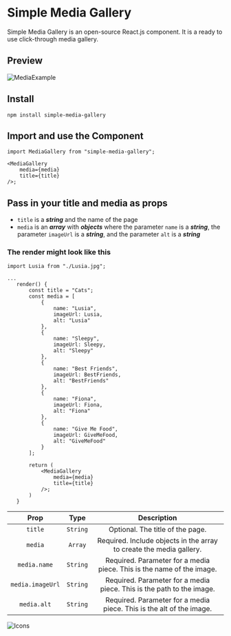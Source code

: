 # Simple Media Gallery

Simple Media Gallery is an open-source React.js component. It is a ready to use click-through media gallery.

## Preview

![MediaExample](https://res.cloudinary.com/ditqevvs5/image/upload/v1604820396/simple-media-gallery/Gallery_jfzf9v.gif)

## Install
```
npm install simple-media-gallery
```

## Import and use the Component
```
import MediaGallery from "simple-media-gallery";

<MediaGallery
    media={media} 
    title={title}
/>;
 ```

## Pass in your title and media as props

* `title` is a ***string*** and the name of the page
* `media` is an ***array*** with ***objects*** where the parameter `name` is a ***string***, the parameter `imageUrl` is a ***string***, and the parameter `alt` is a ***string***

### The render might look like this

 ```
import Lusia from "./Lusia.jpg";

 ...
    render() {
        const title = "Cats";
        const media = [
            {   
                name: "Lusia",
                imageUrl: Lusia,
                alt: "Lusia"
            },
            {   
                name: "Sleepy",
                imageUrl: Sleepy,
                alt: "Sleepy"
            },
            {   
                name: "Best Friends",
                imageUrl: BestFriends,
                alt: "BestFriends"
            },
            {   
                name: "Fiona",
                imageUrl: Fiona,
                alt: "Fiona"
            },
            {   
                name: "Give Me Food",
                imageUrl: GiveMeFood,
                alt: "GiveMeFood"
            }
        ];

        return (
            <MediaGallery
                media={media} 
                title={title}
            />;
        )
    }
 ```

| Prop | Type  | Description  |
| :---:   | :-: | :-: |
| `title` | `String` | Optional. The title of the page.|
| `media` | `Array` | Required. Include objects in the array to create the media gallery. |
| `media.name` | `String` | Required. Parameter for a media piece. This is the name of the image. |
| `media.imageUrl` | `String` | Required. Parameter for a media piece. This is the path to the image. |
| `media.alt` | `String` | Required. Parameter for a media piece. This is the alt of the image. |

![Icons](https://res.cloudinary.com/ditqevvs5/image/upload/v1604817547/simple-media-gallery/Icons_hr88ld.png)
